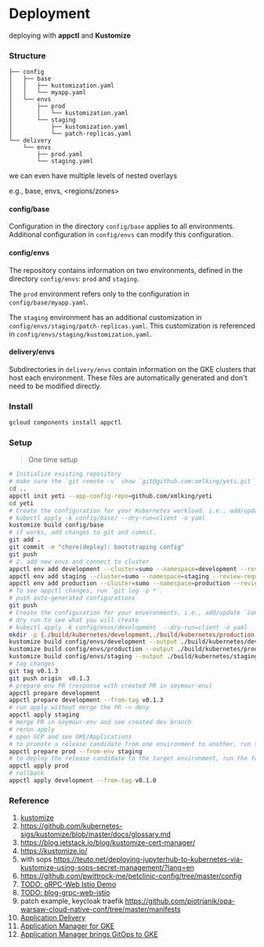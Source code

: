 # Deployment

deploying with **appctl** and **Kustomize**

### Structure

```
├── config
│   ├── base
│   │   ├── kustomization.yaml
│   │   └── myapp.yaml
│   └── envs
│       ├── prod
│       │   └── kustomization.yaml
│       └── staging
│           ├── kustomization.yaml
│           └── patch-replicas.yaml
└── delivery
    └── envs
        ├── prod.yaml
        └── staging.yaml
```

we can even have multiple levels of nested overlays

e.g., base, envs, <regions/zones>

#### config/base

  Configuration in the directory `config/base` applies to all environments. Additional configuration in `config/envs` can modify this configuration.

#### config/envs

  The repository contains information on two environments, defined in the directory `config/envs`: `prod` and `staging`.

  The `prod` environment refers only to the configuration in `config/base/myapp.yaml`.

  The `staging` environment has an additional customization in `config/envs/staging/patch-replicas.yaml`. This customization is referenced in `config/envs/staging/kustomization.yaml`.

#### delivery/envs

  Subdirectories in `delivery/envs` contain information on the GKE clusters that host each environment. These files are automatically generated and don't need to be modified directly.

### Install

```bash
gcloud components install appctl
```

### Setup

> One time setup

```bash
# Initialize existing repository
# make sure the `git remote -v` show `git@github.com:xmlking/yeti.git`
cd ..
appctl init yeti --app-config-repo=github.com/xmlking/yeti
cd yeti
# Create the configuration for your Kubernetes workload. i.e., add/update `config/base`, then test:
# kubectl apply -k config/base/ --dry-run=client -o yaml
kustomize build config/base
# if works, add changes to git and commit.
git add .
git commit -m "chore(deploy): bootstraping config"
git push
# 2. add new envs and connect to cluster
appctl env add development --cluster=sumo --namespace=development --review-required=false
appctl env add staging --cluster=sumo --namespace=staging --review-required=false
appctl env add production --cluster=sumo --namespace=production --review-required=true
# To see appctl changes, run `git log -p *`.
# push auto-generated configurations
git push
# Create the configuration for your enveronments. i.e., add/update `config/envs`, then test, push code.
# dry run to see what you will create
# kubectl apply -k config/envs/development  --dry-run=client -o yaml
mkdir -p {./build/kubernetes/development,./build/kubernetes/production,./build/kubernetes/staging}
kustomize build config/envs/development --output ./build/kubernetes/development --load_restrictor none 
kustomize build config/envs/production --output ./build/kubernetes/production --load_restrictor none 
kustomize build config/envs/staging --output ./build/kubernetes/staging --load_restrictor none
# tag changes
git tag v0.1.3
git push origin  v0.1.3
# prepare env PR (response with created PR in seymour-env)
appctl prepare development
appctl prepare development --from-tag v0.1.3
# run apply without merge the PR -> deny
appctl apply staging
# merge PR in seymour-env and see created dev branch
# rerun apply
# open GCP and see GKE/Applications
# to promote a release candidate from one environment to another, run the following command:
appctl prepare prod --from-env staging
# to deploy the release candidate to the target environment, run the following command:
appctl apply prod
# rollback
appctl apply development --from-tag v0.1.0
```

### Reference

1. [kustomize](https://kubectl.docs.kubernetes.io/pages/examples/kustomize.html)
2. <https://github.com/kubernetes-sigs/kustomize/blob/master/docs/glossary.md>
3. <https://blog.jetstack.io/blog/kustomize-cert-manager/>
4. <https://kustomize.io/>
5. with sops <https://teuto.net/deploying-jupyterhub-to-kubernetes-via-kustomize-using-sops-secret-management/?lang=en>
6. <https://github.com/pwittrock-me/petclinic-config/tree/master/config>
7. [TODO: gRPC-Web Istio Demo](https://github.com/venilnoronha/grpc-web-istio-demo)
8. [TODO: blog-grpc-web-istio](https://github.com/cmwylie19/blog-grpc-web-istio)
9. patch example, keycloak traefik <https://github.com/piotrjanik/opa-warsaw-cloud-native-conf/tree/master/manifests>
10. [Application Delivery](https://cloud.google.com/kubernetes-engine/docs/concepts/add-on/application-delivery)
11. [Application Manager for GKE](https://cloud.google.com/blog/products/containers-kubernetes/announcing-application-manager-for-google-kubernetes-engine)
12. [Application Manager brings GitOps to GKE](https://www.youtube.com/watch?v=r5_xYtbZPfc)
